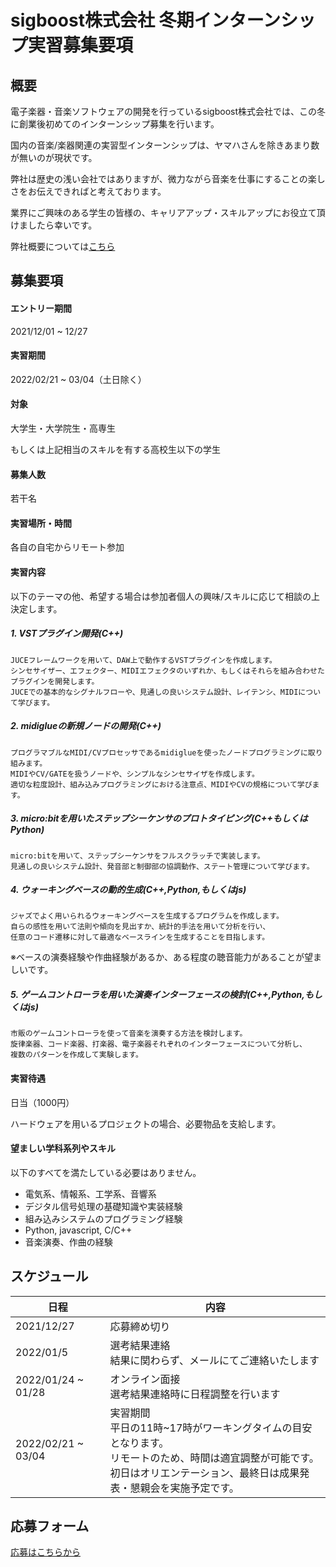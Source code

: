 # sigboost株式会社 冬期インターンシップ実習募集要項


## 概要

電子楽器・音楽ソフトウェアの開発を行っているsigboost株式会社では、この冬に創業後初めてのインターンシップ募集を行います。

国内の音楽/楽器関連の実習型インターンシップは、ヤマハさんを除きあまり数が無いのが現状です。

弊社は歴史の浅い会社ではありますが、微力ながら音楽を仕事にすることの楽しさをお伝えできればと考えております。

業界にご興味のある学生の皆様の、キャリアアップ・スキルアップにお役立て頂けましたら幸いです。


弊社概要については[こちら](README.md)


## 募集要項

#### エントリー期間

2021/12/01 ~ 12/27

#### 実習期間

2022/02/21 ~ 03/04（土日除く）

#### 対象

大学生・大学院生・高専生

もしくは上記相当のスキルを有する高校生以下の学生

#### 募集人数

若干名

#### 実習場所・時間

各自の自宅からリモート参加



#### 実習内容

以下のテーマの他、希望する場合は参加者個人の興味/スキルに応じて相談の上決定します。


##### 1. VSTプラグイン開発(C++)

```
JUCEフレームワークを用いて、DAW上で動作するVSTプラグインを作成します。
シンセサイザー、エフェクター、MIDIエフェクタのいずれか、もしくはそれらを組み合わせたプラグインを開発します。
JUCEでの基本的なシグナルフローや、見通しの良いシステム設計、レイテンシ、MIDIについて学びます。
```

##### 2. midiglueの新規ノードの開発(C++)

```
プログラマブルなMIDI/CVプロセッサであるmidiglueを使ったノードプログラミングに取り組みます。
MIDIやCV/GATEを扱うノードや、シンプルなシンセサイザを作成します。
適切な粒度設計、組み込みプログラミングにおける注意点、MIDIやCVの規格について学びます。
```

##### 3. micro:bitを用いたステップシーケンサのプロトタイピング(C++もしくはPython)

```
micro:bitを用いて、ステップシーケンサをフルスクラッチで実装します。
見通しの良いシステム設計、発音部と制御部の協調動作、ステート管理について学びます。
```

##### 4. ウォーキングベースの動的生成(C++,Python,もしくはjs)

```
ジャズでよく用いられるウォーキングベースを生成するプログラムを作成します。
自らの感性を用いて法則や傾向を見出すか、統計的手法を用いて分析を行い、
任意のコード遷移に対して最適なベースラインを生成することを目指します。
```

※ベースの演奏経験や作曲経験があるか、ある程度の聴音能力があることが望ましいです。

##### 5. ゲームコントローラを用いた演奏インターフェースの検討(C++,Python,もしくはjs)

```
市販のゲームコントローラを使って音楽を演奏する方法を検討します。
旋律楽器、コード楽器、打楽器、電子楽器それぞれのインターフェースについて分析し、
複数のパターンを作成して実験します。
```

#### 実習待遇

日当（1000円）

ハードウェアを用いるプロジェクトの場合、必要物品を支給します。

#### 望ましい学科系列やスキル

以下のすべてを満たしている必要はありません。

- 電気系、情報系、工学系、音響系
- デジタル信号処理の基礎知識や実装経験
- 組み込みシステムのプログラミング経験
- Python, javascript, C/C++
- 音楽演奏、作曲の経験



## スケジュール

| 日程 | 内容 |
|---|---|
| 2021/12/27 | 応募締め切り |
| 2022/01/5 | 選考結果連絡<br>結果に関わらず、メールにてご連絡いたします |
| 2022/01/24 ~ 01/28 | オンライン面接<br>選考結果連絡時に日程調整を行います |
| 2022/02/21 ~ 03/04 | 実習期間<br>平日の11時~17時がワーキングタイムの目安となります。<br>リモートのため、時間は適宜調整が可能です。<br>初日はオリエンテーション、最終日は成果発表・懇親会を実施予定です。 |


## 応募フォーム
 
 [応募はこちらから](https://forms.gle/uYhtSZJpEvK2g4Xq5)
